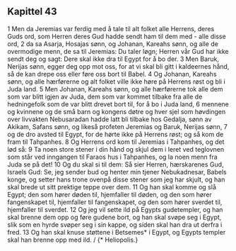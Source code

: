 ## Kapittel 43

1 Men da Jeremias var ferdig med å tale til alt folket alle Herrens, deres Guds ord, som Herren deres Gud hadde sendt ham til dem med - alle disse ord,
2 da sa Asarja, Hosajas sønn, og Johanan, Kareahs sønn, og alle de overmodige menn, de sa til Jeremias: Du taler løgn; Herren vår Gud har ikke sendt deg og sagt: Dere skal ikke dra til Egypt for å bo der.
3 Men Baruk, Nerijas sønn, egger deg opp mot oss, for at vi skal bli gitt i kaldeernes hånd, så de kan drepe oss eller føre oss bort til Babel.
4 Og Johanan, Kareahs sønn, og alle hærførerne og alt folket ville ikke høre på Herrens røst og bli i Juda land.
5 Men Johanan, Kareahs sønn, og alle hærførerne tok alle dem som var blitt igjen av Juda, dem som var kommet tilbake fra alle de hedningefolk som de var blitt drevet bort til, for å bo i Juda land,
6 mennene og kvinnene og de små barn og kongens døtre og hver sjel som høvdingen over livvakten Nebusaradan hadde latt bli tilbake hos Gedalja, sønn av Akikam, Safans sønn, og likeså profeten Jeremias og Baruk, Nerijas sønn,
7 og de dro avsted til Egypt, for de hørte ikke på Herrens røst; og så kom de fram til Tahpanhes.
8 Og Herrens ord kom til Jeremias i Tahpanhes, og det lød så:
9 Ta noen store stener i din hånd og skjul dem i leret ved teglovnen som står ved inngangen til Faraos hus i Tahpanhes, og la noen menn fra Juda se på det!
10 Og du skal si til dem: Så sier Herren, hærskarenes Gud, Israels Gud: Se, jeg sender bud og henter min tjener Nebukadnesar, Babels konge, og setter hans trone ovenpå disse stener som jeg har skjult, og han skal brede ut sitt prektige teppe over dem.
11 Og han skal komme og slå Egypt; den som hører døden til, hjemfaller til døden, og den som hører fangenskapet til, hjemfaller til fangenskapet, og den som hører sverdet til, hjemfaller til sverdet.
12 Og jeg vil sette ild på Egypts gudetempler, og han skal brenne dem opp og føre gudene bort, og han skal svøpe seg i Egypt, slik som en hyrde svøper seg i sin kappe, og siden skal han dra ut derfra i fred.
13 Og han skal knuse støttene i Betsemes* i Egypt, og Egypts templer skal han brenne opp med ild. / {* Heliopolis.}
